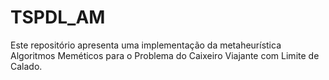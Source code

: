 # TSPDL_AM

Este repositório apresenta uma implementação da metaheurística Algoritmos Meméticos para o Problema do Caixeiro Viajante com Limite de Calado. 
